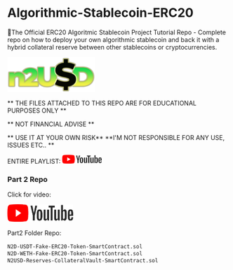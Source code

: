 # Algorithmic-Stablecoin-ERC20
🤑The Official ERC20 Algoritmic Stablecoin Project Tutorial Repo - Complete repo on how to deploy your own algorithmic stablecoin and back it with a hybrid collateral reserve between other stablecoins or cryptocurrencies.

<img src="https://raw.githubusercontent.com/net2devcrypto/misc/main/n2usd-logo.png" width="200" height="80">

** THE FILES ATTACHED TO THIS REPO ARE FOR EDUCATIONAL PURPOSES ONLY **

** NOT FINANCIAL ADVISE **

** USE IT AT YOUR OWN RISK** **I'M NOT RESPONSIBLE FOR ANY USE, ISSUES ETC.. **

ENTIRE PLAYLIST:
<a href="https://youtube.com/playlist?list=PLLkrq2VBYc1ZAES681GtUnZhn_OgMNSTq" target="_blank"><img src="https://github.com/net2devcrypto/misc/blob/main/ytlogo2.png" width="90" height="20"></a>


<h3>Part 2 Repo</h3>

Click for video:

<a href="https://youtu.be/QM4bXGd0CcA" target="_blank"><img src="https://github.com/net2devcrypto/misc/blob/main/ytlogo2.png" width="150" height="40"></a>

Part2 Folder Repo:

```shell
N2D-USDT-Fake-ERC20-Token-SmartContract.sol
N2D-WETH-Fake-ERC20-Token-SmartContract.sol
N2USD-Reserves-CollateralVault-SmartContract.sol
```


